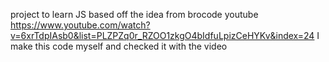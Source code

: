 project to learn JS 
based off the idea from brocode youtube https://www.youtube.com/watch?v=6xrTdpIAsb0&list=PLZPZq0r_RZOO1zkgO4bIdfuLpizCeHYKv&index=24
I make this code myself and checked it with the video